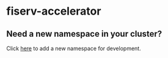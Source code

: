 # fiserv-accelerator

## Need a new namespace in your cluster?
Click [here](https://github.com/cdelashmutt-pivotal/gbs-gitops/new/main?filename=config/new-namespace.yaml&message=New%20Developer%20Namespace&value=apiVersion%3A%20v1%0Akind%3A%20Namespace%0Ametadata%3A%0A%20%20labels%3A%0A%20%20%20%20apps.tanzu.vmware.com%2Ftap-ns%3A%20%27%27%0A%20%20name%3A%20new-namespace) to add a new namespace for development.
